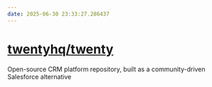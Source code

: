 ```yaml
---
date: 2025-06-30 23:33:27.286437
---
```


# [twentyhq/twenty](https://github.com/twentyhq/twenty)

Open-source CRM platform repository, built as a community-driven Salesforce alternative